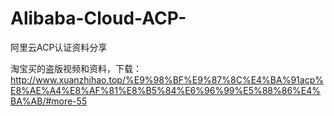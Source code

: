 # Alibaba-Cloud-ACP-
阿里云ACP认证资料分享


淘宝买的盗版视频和资料，下载：
http://www.xuanzhihao.top/%E9%98%BF%E9%87%8C%E4%BA%91acp%E8%AE%A4%E8%AF%81%E8%B5%84%E6%96%99%E5%88%86%E4%BA%AB/#more-55
